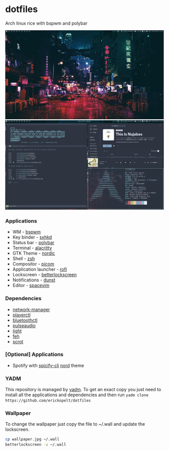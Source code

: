 # dotfiles

Arch linux rice with bspwm and polybar

![clean-preview](./clean-preview.jpg)
![busy-preview](./busy-preview.jpg)

### Applications

- WM - [bspwm](https://github.com/baskerville/bspwm)
- Key binder - [sxhkd](https://github.com/baskerville/sxhkd)
- Status bar - [polybar](https://github.com/polybar/polybar)
- Terminal - [alacritty](https://github.com/alacritty/alacritty)
- GTK Theme - [nordic](https://github.com/EliverLara/Nordic)
- Shell - [zsh](https://github.com/ohmyzsh/ohmyzsh)
- Compositor - [picom](https://github.com/yshui/picom)
- Application launcher - [rofi](https://github.com/davatorium/rofi)
- Lockscreen - [betterlockscreen](https://github.com/pavanjadhaw/betterlockscreen)
- Notifications - [dunst](https://github.com/dunst-project/dunst)
- Editor - [spacevim](https://github.com/SpaceVim/SpaceVim)

### Dependencies

- [network-manager](https://gitlab.freedesktop.org/NetworkManager/NetworkManager)
- [playerctl](https://github.com/altdesktop/playerctl)
- [bluetoothctl](https://www.archlinux.org/packages/extra/x86_64/bluez-utils/)
- [pulseaudio](https://wiki.archlinux.org/index.php/PulseAudio)
- [light](https://github.com/haikarainen/light)
- [feh](https://wiki.archlinux.org/index.php/feh)
- [scrot](https://github.com/resurrecting-open-source-projects/scrot)


### [Optional] Applications

- Spotify with [spicify-cli](https://github.com/khanhas/spicetify-cli) [nord](https://github.com/morpheusthewhite/spicetify-themes/tree/master/Nord) theme

### YADM 

This repository is managed by [yadm](https://github.com/TheLocehiliosan/yadm). To get an exact copy you just need to install all the applications and dependencies and then run ```yadm clone https://github.com/erickopelt/dotfiles```

### Wallpaper

To change the wallpaper just copy the file to ~/.wall and update the lockscreen.

``` bash
cp wallpaper.jpg ~/.wall 
betterlockscreen -u ~/.wall
```

